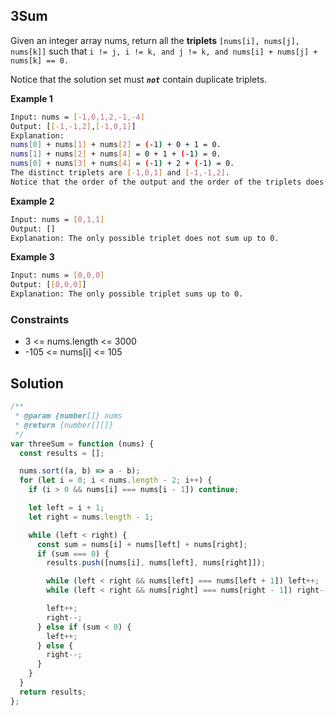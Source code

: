 ## 3Sum

Given an integer array nums, return all the **triplets** `[nums[i], nums[j], nums[k]]` such that `i != j, i != k, and j != k, and nums[i] + nums[j] + nums[k] == 0.`

Notice that the solution set must **_`not`_** contain duplicate triplets.

**Example 1**

```bash
Input: nums = [-1,0,1,2,-1,-4]
Output: [[-1,-1,2],[-1,0,1]]
Explanation:
nums[0] + nums[1] + nums[2] = (-1) + 0 + 1 = 0.
nums[1] + nums[2] + nums[4] = 0 + 1 + (-1) = 0.
nums[0] + nums[3] + nums[4] = (-1) + 2 + (-1) = 0.
The distinct triplets are [-1,0,1] and [-1,-1,2].
Notice that the order of the output and the order of the triplets does not matter.
```

**Example 2**

```bash
Input: nums = [0,1,1]
Output: []
Explanation: The only possible triplet does not sum up to 0.
```

**Example 3**

```bash
Input: nums = [0,0,0]
Output: [[0,0,0]]
Explanation: The only possible triplet sums up to 0.
```

### Constraints

- 3 <= nums.length <= 3000
- -105 <= nums[i] <= 105

## Solution

```javascript
/**
 * @param {number[]} nums
 * @return {number[][]}
 */
var threeSum = function (nums) {
  const results = [];

  nums.sort((a, b) => a - b);
  for (let i = 0; i < nums.length - 2; i++) {
    if (i > 0 && nums[i] === nums[i - 1]) continue;

    let left = i + 1;
    let right = nums.length - 1;

    while (left < right) {
      const sum = nums[i] + nums[left] + nums[right];
      if (sum === 0) {
        results.push([nums[i], nums[left], nums[right]]);

        while (left < right && nums[left] === nums[left + 1]) left++;
        while (left < right && nums[right] === nums[right - 1]) right--;

        left++;
        right--;
      } else if (sum < 0) {
        left++;
      } else {
        right--;
      }
    }
  }
  return results;
};
```
